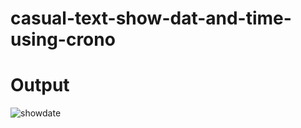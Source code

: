# casual-text-show-dat-and-time-using-crono
<h1>Output </h1>

![showdate](https://user-images.githubusercontent.com/52910664/133375571-fa1ed8af-5792-42bc-b9f5-b5cba58fbff4.png)






